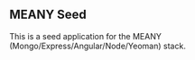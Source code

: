 MEANY Seed
----------
This is a seed application for the MEANY (Mongo/Express/Angular/Node/Yeoman) stack.